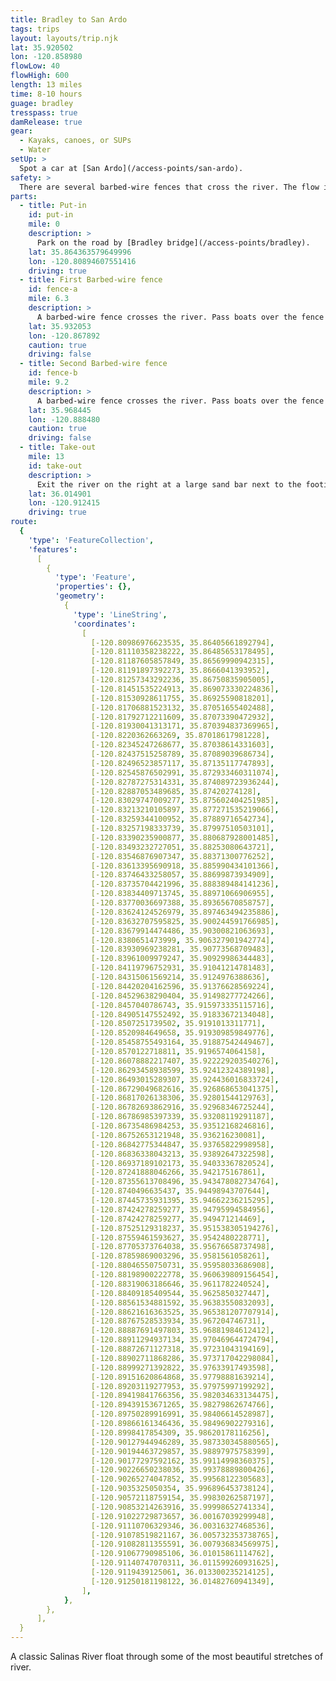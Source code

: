 ```yaml
---
title: Bradley to San Ardo
tags: trips
layout: layouts/trip.njk
lat: 35.920502
lon: -120.858980
flowLow: 40
flowHigh: 600
length: 13 miles
time: 8-10 hours
guage: bradley
tresspass: true
damRelease: true
gear:
  - Kayaks, canoes, or SUPs
  - Water
setUp: >
  Spot a car at [San Ardo](/access-points/san-ardo).
safety: >
  There are several barbed-wire fences that cross the river. The flow is never very high, so it is easy to spot these and make your way to the river's edge. There are several narrow sections that at higher flows have moderate strainers. Stay close to the main flow in these areas.
parts:
  - title: Put-in
    id: put-in
    mile: 0
    description: >
      Park on the road by [Bradley bridge](/access-points/bradley).
    lat: 35.864363579649996
    lon: -120.80894607551416
    driving: true
  - title: First Barbed-wire fence
    id: fence-a
    mile: 6.3
    description: >
      A barbed-wire fence crosses the river. Pass boats over the fence river left.
    lat: 35.932053
    lon: -120.867892
    caution: true
    driving: false
  - title: Second Barbed-wire fence
    id: fence-b
    mile: 9.2
    description: >
      A barbed-wire fence crosses the river. Pass boats over the fence river right.
    lat: 35.968445
    lon: -120.888480
    caution: true
    driving: false
  - title: Take-out
    mile: 13
    id: take-out
    description: >
      Exit the river on the right at a large sand bar next to the footings of the old bridge before the current Sand Ardo bridge. Follow the dry wash to the right, away from the river. Turn left when you hit a fence, and follow the fence to an opening built into it.
    lat: 36.014901
    lon: -120.912415
    driving: true
route:
  {
    'type': 'FeatureCollection',
    'features':
      [
        {
          'type': 'Feature',
          'properties': {},
          'geometry':
            {
              'type': 'LineString',
              'coordinates':
                [
                  [-120.80986976623535, 35.86405661892794],
                  [-120.81110358238222, 35.86485653178495],
                  [-120.81187605857849, 35.86569990942315],
                  [-120.81191897392273, 35.8666041393952],
                  [-120.81257343292236, 35.86750835905005],
                  [-120.81451535224913, 35.869073330224836],
                  [-120.81530928611755, 35.86925590818201],
                  [-120.81706881523132, 35.87051655402488],
                  [-120.81792712211609, 35.87073390472932],
                  [-120.81930041313171, 35.870394837369965],
                  [-120.8220362663269, 35.87018617981228],
                  [-120.82345247268677, 35.87038614331603],
                  [-120.82437515258789, 35.87089039686734],
                  [-120.82496523857117, 35.87135117747893],
                  [-120.82545876502991, 35.872933460311074],
                  [-120.82787275314331, 35.874089723936244],
                  [-120.82887053489685, 35.87420274128],
                  [-120.83029747009277, 35.875602404251985],
                  [-120.83213210105897, 35.877271535219066],
                  [-120.83259344100952, 35.87889716542734],
                  [-120.83257198333739, 35.87997510503101],
                  [-120.83390235900877, 35.880687928001485],
                  [-120.83493232727051, 35.88253080643721],
                  [-120.83546876907347, 35.88371300776252],
                  [-120.83613395690918, 35.885990434101366],
                  [-120.83746433258057, 35.88699873934909],
                  [-120.83735704421996, 35.888389484141236],
                  [-120.83834409713745, 35.88971066906955],
                  [-120.83770036697388, 35.89365670858757],
                  [-120.83624124526979, 35.897463494235886],
                  [-120.83632707595825, 35.900244591766985],
                  [-120.83679914474486, 35.90300821063693],
                  [-120.8380651473999, 35.906327901942774],
                  [-120.83930969238281, 35.90773568709483],
                  [-120.83961009979247, 35.90929986344483],
                  [-120.84119796752931, 35.91041214781483],
                  [-120.84315061569214, 35.9124976388636],
                  [-120.84420204162596, 35.91376628569224],
                  [-120.84529638290404, 35.91498277724266],
                  [-120.8457040786743, 35.915973335115716],
                  [-120.84905147552492, 35.91833672134048],
                  [-120.8507251739502, 35.9191013311771],
                  [-120.8520984649658, 35.919309859849776],
                  [-120.85458755493164, 35.91887542449467],
                  [-120.8570122718811, 35.9196574064158],
                  [-120.86078882217407, 35.922229203540276],
                  [-120.86293458938599, 35.92412324389198],
                  [-120.86493015289307, 35.924436016833724],
                  [-120.86729049682616, 35.926868653041375],
                  [-120.86817026138306, 35.92801544129763],
                  [-120.86782693862916, 35.92968346725244],
                  [-120.86786985397339, 35.93208119291187],
                  [-120.86735486984253, 35.93512168246816],
                  [-120.86752653121948, 35.936216230081],
                  [-120.86842775344847, 35.93765822998958],
                  [-120.86836338043213, 35.93892647322598],
                  [-120.86937189102173, 35.94033367820524],
                  [-120.87241888046266, 35.942175167861],
                  [-120.87355613708496, 35.943478082734764],
                  [-120.8740496635437, 35.94498943707644],
                  [-120.87445735931395, 35.94662236215295],
                  [-120.87424278259277, 35.94795994584956],
                  [-120.87424278259277, 35.949471214469],
                  [-120.87525129318237, 35.951538305194276],
                  [-120.87559461593627, 35.9542480228771],
                  [-120.87705373764038, 35.95676658737498],
                  [-120.87859869003296, 35.9581561058261],
                  [-120.88046550750731, 35.95958033686908],
                  [-120.88198900222778, 35.960639809156454],
                  [-120.88319063186646, 35.9611782240524],
                  [-120.88409185409544, 35.9625850327447],
                  [-120.88561534881592, 35.96383550832093],
                  [-120.88621616363525, 35.965381207707914],
                  [-120.88767528533934, 35.967204746731],
                  [-120.88887691497803, 35.96881984612412],
                  [-120.88911294937134, 35.970469644724794],
                  [-120.88872671127318, 35.97231043194169],
                  [-120.88902711868286, 35.973717042298084],
                  [-120.88999271392822, 35.97633917493598],
                  [-120.89151620864868, 35.97798881639214],
                  [-120.89203119277953, 35.97975997199292],
                  [-120.89419841766356, 35.982034633134475],
                  [-120.89439153671265, 35.98279862674766],
                  [-120.89750289916991, 35.98406614528987],
                  [-120.89866161346436, 35.98496902279316],
                  [-120.8998417854309, 35.98620178116256],
                  [-120.90127944946289, 35.987330345880565],
                  [-120.90194463729857, 35.98897975758399],
                  [-120.90177297592162, 35.99114998360375],
                  [-120.90226650238036, 35.99378889800426],
                  [-120.90265274047852, 35.99568122305683],
                  [-120.9035325050354, 35.996896453738124],
                  [-120.90572118759154, 35.99830262587197],
                  [-120.90853214263916, 35.99998652741334],
                  [-120.91022729873657, 36.00167039299948],
                  [-120.91110706329346, 36.00316327468536],
                  [-120.91078519821167, 36.005732353738765],
                  [-120.91082811355591, 36.007936834569975],
                  [-120.91067790985106, 36.01015861114762],
                  [-120.91140747070311, 36.011599260931625],
                  [-120.9119439125061, 36.013300235214125],
                  [-120.91250181198122, 36.01482760941349],
                ],
            },
        },
      ],
  }
---
```


A classic Salinas River float through some of the most beautiful stretches of river.
